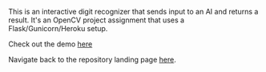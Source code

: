 This is an interactive digit recognizer that sends input to an AI and returns a result.
It's an OpenCV project assignment that uses a Flask/Gunicorn/Heroku setup.

Check out the demo [here](https://assignment4opencv.herokuapp.com/)

Navigate back to the repository landing page [here](https://smr-83.github.io).

